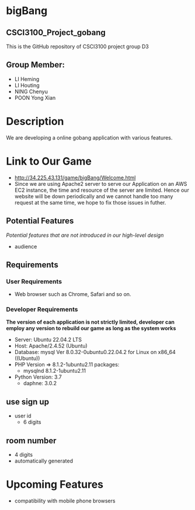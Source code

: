 # bigBang
## CSCI3100_Project_gobang
This is the GitHub repository of CSCI3100 project group D3  

## Group Member: 
- LI Heming
- LI Houting
- NING Chenyu
- POON Yong Xian

# Description
We are developing a online gobang application with various features. 

# Link to Our Game
- http://34.225.43.131/game/bigBang/Welcome.html
- Since we are using Apache2 server to serve our Application on an AWS EC2 instance, the time and resource of the server are limited. Hence our website will be down periodically and we cannot handle too many request at the same time, we hope to fix those issues in futher. 

## Potential Features
*Potential features that are not introduced in our high-level design*
- audience

## Requirements
### User Requirements
- Web browser such as Chrome, Safari and so on.

### Developer Requirements
**The version of each application is not strictly limited, developer can employ any version to rebuild our game as long as the system works**
- Server: Ubuntu 22.04.2 LTS
- Host: Apache/2.4.52 (Ubuntu)
- Database: mysql  Ver 8.0.32-0ubuntu0.22.04.2 for Linux on x86_64 ((Ubuntu))
- PHP Version => 8.1.2-1ubuntu2.11
    packages: 
    - mysqlnd 8.1.2-1ubuntu2.11
- Python Version: 3.7
    - daphne: 3.0.2

## use sign up
- user id
    - 6 digits
## room number
- 4 digits
- automatically generated

# Upcoming Features
- compatibility with mobile phone browsers
